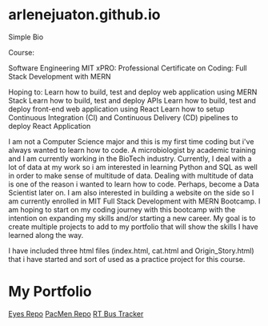 # arlenejuaton.github.io

Simple Bio

Course:

Software Engineering MIT xPRO: Professional Certificate on Coding: Full Stack Development with MERN

Hoping to: Learn how to build, test and deploy web application using MERN Stack Learn how to build, test and deploy APIs Learn how to build, test and deploy front-end web application using React Learn how to setup Continuous Integration (CI) and Continuous Delivery (CD) pipelines to deploy React Application

I am not a Computer Science major and this is my first time coding but i've always wanted to learn how to code. A microbiologist by academic training and I am currently working in the BioTech industry. Currently, I deal with a lot of data at my work so i am interested in learning Python and SQL as well in order to make sense of multitude of data. Dealing with multitude of data is one of the reason i wanted to learn how to code. Perhaps, become a Data Scientist later on. I am also interested in building a website on the side so I am currently enrolled in MIT Full Stack Development with MERN Bootcamp. I am hoping to start on my coding journey with this bootcamp with the intention on expanding my skills and/or starting a new career. My goal is to create multiple projects to add to my portfolio that will show the skills I have learned along the way.

I have included three html files (index.html, cat.html and Origin_Story.html) that i have started and sort of used as a practice project for this course.

# My Portfolio
<a href="http://arlenejuaton.github.io/eyes">Eyes Repo</a>
<a href="http://arlenejuaton.github.io/pacmen">PacMen Repo</a>
<a href="http://arlenejuaton.github.io/Real-Time-Bus-Tracker">RT Bus Tracker</a>

